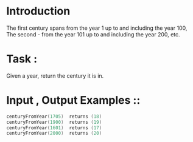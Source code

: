 # Introduction

The first century spans from the year 1 up to and including the year 100, The second - from the year 101 up to and including the year 200, etc.

# Task :
Given a year, return the century it is in.

# Input , Output Examples ::

```go
centuryFromYear(1705)  returns (18)
centuryFromYear(1900)  returns (19)
centuryFromYear(1601)  returns (17)
centuryFromYear(2000)  returns (20)
```